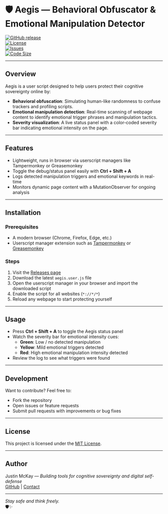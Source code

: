 # 🛡️ Aegis — Behavioral Obfuscator & Emotional Manipulation Detector

[![GitHub release](https://img.shields.io/github/v/release/jmck10E/aegis?style=for-the-badge)](https://github.com/jmck10/aegis/releases)  
[![License](https://img.shields.io/github/license/jcmck10/aegis?style=for-the-badge)](LICENSE)  
[![Issues](https://img.shields.io/github/issues/jcmck10/aegis?style=for-the-badge)](https://github.com/jcmck10/aegis/issues)  
[![Code Size](https://img.shields.io/github/languages/code-size/jcmck10/aegis?style=for-the-badge)](https://github.com/jcmck10/aegis)  

---

## Overview

Aegis is a user script designed to help users protect their cognitive sovereignty online by:

- **Behavioral obfuscation**: Simulating human-like randomness to confuse trackers and profiling scripts.  
- **Emotional manipulation detection**: Real-time scanning of webpage content to identify emotional trigger phrases and manipulation tactics.  
- **Severity visualization**: A live status panel with a color-coded severity bar indicating emotional intensity on the page.

---

## Features

- Lightweight, runs in browser via userscript managers like Tampermonkey or Greasemonkey  
- Toggle the debug/status panel easily with **Ctrl + Shift + A**  
- Logs detected manipulation triggers and emotional keywords in real-time  
- Monitors dynamic page content with a MutationObserver for ongoing analysis  

---

## Installation

### Prerequisites

- A modern browser (Chrome, Firefox, Edge, etc.)  
- Userscript manager extension such as [Tampermonkey](https://www.tampermonkey.net/) or [Greasemonkey](https://www.greasespot.net/)

### Steps

1. Visit the [Releases page](https://github.com/jcmck10/aegis/releases)  
2. Download the latest `aegis.user.js` file  
3. Open the userscript manager in your browser and import the downloaded script  
4. Enable the script for all websites (`*://*/*`)  
5. Reload any webpage to start protecting yourself  

---

## Usage

- Press **Ctrl + Shift + A** to toggle the Aegis status panel  
- Watch the severity bar for emotional intensity cues:  
  - **Green**: Low / no detected manipulation  
  - **Yellow**: Mild emotional triggers detected  
  - **Red**: High emotional manipulation intensity detected  
- Review the log to see what triggers were found  

---

## Development

Want to contribute? Feel free to:

- Fork the repository  
- Open issues or feature requests  
- Submit pull requests with improvements or bug fixes  

---

## License

This project is licensed under the [MIT License](LICENSE).  

---

## Author

Justin McKay — *Building tools for cognitive sovereignty and digital self-defense*  
[GitHub](https://github.com/jcmck10) | [Contact](mailto:your.email@example.com)

---

*Stay safe and think freely.*  
🛡️✨